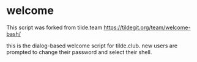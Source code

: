 # welcome

This script was forked from tilde.team https://tildegit.org/team/welcome-bash/

this is the dialog-based welcome script for tilde.club. new users are prompted to
change their password and select their shell.
